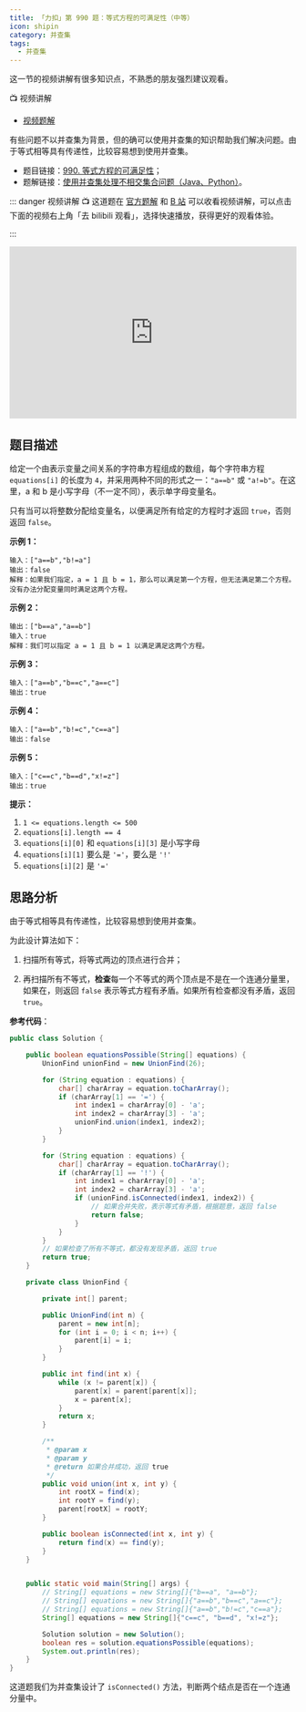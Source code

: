 ```yaml
---
title: 「力扣」第 990 题：等式方程的可满足性（中等）
icon: shipin
category: 并查集
tags:
  - 并查集
---
```


这一节的视频讲解有很多知识点，不熟悉的朋友强烈建议观看。

:tv: 视频讲解

- [视频题解](https://leetcode-cn.com/problems/satisfiability-of-equality-equations/solution/deng-shi-fang-cheng-de-ke-man-zu-xing-by-leetcode-/)

有些问题不以并查集为背景，但的确可以使用并查集的知识帮助我们解决问题。由于等式相等具有传递性，比较容易想到使用并查集。

- 题目链接：[990. 等式方程的可满足性](https://leetcode-cn.com/problems/satisfiability-of-equality-equations/)；
- 题解链接：[使用并查集处理不相交集合问题（Java、Python）](https://leetcode-cn.com/problems/satisfiability-of-equality-equations/solution/shi-yong-bing-cha-ji-chu-li-bu-xiang-jiao-ji-he-we/)。

::: danger 视频讲解
:tv: 这道题在 [官方题解](https://leetcode-cn.com/problems/satisfiability-of-equality-equations/solution/deng-shi-fang-cheng-de-ke-man-zu-xing-by-leetcode-/) 和 [B 站](https://www.bilibili.com/video/BV1gz411i7kD) 可以收看视频讲解，可以点击下面的视频右上角「去 bilibili 观看」，选择快速播放，获得更好的观看体验。

:::

<div style="position: relative; padding: 30% 45%;">
<iframe style="position: absolute; width: 100%; height: 100%; left: 0; top: 0;" src="https://player.bilibili.com/player.html?aid=200918368&bvid=BV1gz411i7kD&cid=199873193&page=1" frameborder="no" scrolling="no"></iframe>
</div>

## 题目描述

给定一个由表示变量之间关系的字符串方程组成的数组，每个字符串方程 `equations[i]` 的长度为 `4`，并采用两种不同的形式之一：`"a==b"` 或 `"a!=b"`。在这里，a 和 b 是小写字母（不一定不同），表示单字母变量名。

只有当可以将整数分配给变量名，以便满足所有给定的方程时才返回 `true`，否则返回 `false`。

**示例 1：**

```
输入：["a==b","b!=a"]
输出：false
解释：如果我们指定，a = 1 且 b = 1，那么可以满足第一个方程，但无法满足第二个方程。没有办法分配变量同时满足这两个方程。
```

**示例 2：**

```
输出：["b==a","a==b"]
输入：true
解释：我们可以指定 a = 1 且 b = 1 以满足满足这两个方程。
```

**示例 3：**

```
输入：["a==b","b==c","a==c"]
输出：true
```

**示例 4：**

```
输入：["a==b","b!=c","c==a"]
输出：false
```

**示例 5：**

```
输入：["c==c","b==d","x!=z"]
输出：true
```

**提示：**

1. `1 <= equations.length <= 500`
2. `equations[i].length == 4`
3. `equations[i][0]` 和 `equations[i][3]` 是小写字母
4. `equations[i][1]` 要么是 `'='`，要么是 `'!'`
5. `equations[i][2]` 是 `'='`

## 思路分析

由于等式相等具有传递性，比较容易想到使用并查集。

为此设计算法如下：

1. 扫描所有等式，将等式两边的顶点进行合并；

2. 再扫描所有不等式，**检查**每一个不等式的两个顶点是不是在一个连通分量里，如果在，则返回 `false` 表示等式方程有矛盾。如果所有检查都没有矛盾，返回 `true`。

**参考代码**：

```Java []
public class Solution {

    public boolean equationsPossible(String[] equations) {
        UnionFind unionFind = new UnionFind(26);

        for (String equation : equations) {
            char[] charArray = equation.toCharArray();
            if (charArray[1] == '=') {
                int index1 = charArray[0] - 'a';
                int index2 = charArray[3] - 'a';
                unionFind.union(index1, index2);
            }
        }

        for (String equation : equations) {
            char[] charArray = equation.toCharArray();
            if (charArray[1] == '!') {
                int index1 = charArray[0] - 'a';
                int index2 = charArray[3] - 'a';
                if (unionFind.isConnected(index1, index2)) {
                    // 如果合并失败，表示等式有矛盾，根据题意，返回 false
                    return false;
                }
            }
        }
        // 如果检查了所有不等式，都没有发现矛盾，返回 true
        return true;
    }

    private class UnionFind {

        private int[] parent;

        public UnionFind(int n) {
            parent = new int[n];
            for (int i = 0; i < n; i++) {
                parent[i] = i;
            }
        }

        public int find(int x) {
            while (x != parent[x]) {
                parent[x] = parent[parent[x]];
                x = parent[x];
            }
            return x;
        }

        /**
         * @param x
         * @param y
         * @return 如果合并成功，返回 true
         */
        public void union(int x, int y) {
            int rootX = find(x);
            int rootY = find(y);
            parent[rootX] = rootY;
        }

        public boolean isConnected(int x, int y) {
            return find(x) == find(y);
        }
    }


    public static void main(String[] args) {
        // String[] equations = new String[]{"b==a", "a==b"};
        // String[] equations = new String[]{"a==b","b==c","a==c"};
        // String[] equations = new String[]{"a==b","b!=c","c==a"};
        String[] equations = new String[]{"c==c", "b==d", "x!=z"};

        Solution solution = new Solution();
        boolean res = solution.equationsPossible(equations);
        System.out.println(res);
    }
}
```

这道题我们为并查集设计了 `isConnected()` 方法，判断两个结点是否在一个连通分量中。
